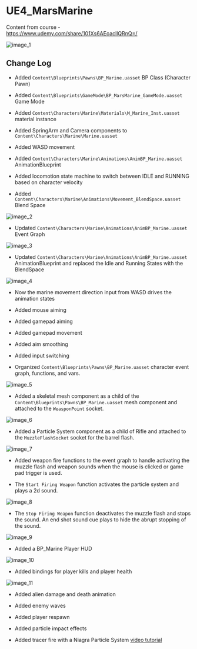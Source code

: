 # UE4_MarsMarine
Content from course - https://www.udemy.com/share/101Xs6AEoacllQRnQ=/

![image_1](images/image_1.gif)

## Change Log

* Added `Content\Blueprints\Pawns\BP_Marine.uasset` BP Class (Character Pawn)

* Added `Content\Blueprints\GameMode\BP_MarsMarine_GameMode.uasset` Game Mode

* Added `Content\Characters\Marine\Materials\M_Marine_Inst.uasset` material instance

* Added SpringArm and Camera components to `Content\Characters\Marine\Marine.uasset`

* Added WASD movement

* Added `Content\Characters\Marine\Animations\AnimBP_Marine.uasset` AnimationBlueprint

* Added locomotion state machine to switch between IDLE and RUNNING based on character velocity

* Added `Content\Characters\Marine\Animations\Movement_BlendSpace.uasset` Blend Space

![image_2](images/image_2.png)

* Updated `Content\Characters\Marine\Animations\AnimBP_Marine.uasset` Event Graph

![image_3](images/image_3.png)

* Updated `Content\Characters\Marine\Animations\AnimBP_Marine.uasset` AnimationBlueprint and replaced the Idle and Running States with the BlendSpace

![image_4](images/image_4.png)

* Now the marine movement direction input from WASD drives the animation states

* Added mouse aiming

* Added gamepad aiming

* Added gamepad movement

* Added aim smoothing

* Added input switching

* Organized `Content\Blueprints\Pawns\BP_Marine.uasset` character event graph, functions, and vars.

![image_5](images/image_5.png)

* Added a skeletal mesh component as a child of the `Content\Blueprints\Pawns\BP_Marine.uasset` mesh component and attached to the `WeasponPoint` socket.

![image_6](images/image_6.png)

* Added a Particle System component as a child of Rifle and attached to the `MuzzleFlashSocket` socket for the barrel flash.

![image_7](images/image_7.png)

* Added weapon fire functions to the event graph to handle activating the muzzle flash and weapon sounds when the mouse is clicked or game pad trigger is used.

* The `Start Firing Weapon` function activates the particle system and plays a 2d sound.

![image_8](images/image_8.png)

* The `Stop Firing Weapon` function deactivates the muzzle flash and stops the sound. An end shot sound cue plays to hide the abrupt stopping of the sound.

![image_9](images/image_9.png)

* Added a BP_Marine Player HUD

![image_10](images/image_10.png)

* Added bindings for player kills and player health

![image_11](images/image_11.png)

* Added alien damage and death animation

* Added enemy waves

* Added player respawn

* Added particle impact effects

* Added tracer fire with a Niagra Particle System [video tutorial](https://www.youtube.com/watch?v=KDTVLMEcLjE)

